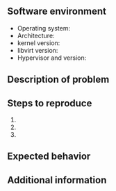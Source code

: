 <!-- See https://libvirt.org/bugs.html#quality for guidance -->

## Software environment
 - Operating system:
 - Architecture:
 - kernel version:
 - libvirt version:
 - Hypervisor and version:

## Description of problem

## Steps to reproduce
1.
2.
3.

## Expected behavior

## Additional information
<!-- Attach XML configs, logs, stack traces, etc. Compress the files if necessary -->
<!-- See https://libvirt.org/kbase/debuglogs.html on how to configure logging -->



<!-- The line below ensures that proper tags are added to the issue. -- >
/label ~bug
